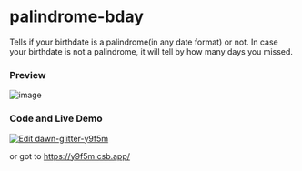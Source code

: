 # palindrome-bday
Tells if your birthdate is a palindrome(in any date format) or not. In case your birthdate is not a palindrome, it will tell by how many days you missed.

### Preview

![image](https://user-images.githubusercontent.com/59335572/135310991-a3bb540b-2d4d-46d9-a603-51a1afd0c9e2.png)

### Code and Live Demo

[![Edit dawn-glitter-y9f5m](https://codesandbox.io/static/img/play-codesandbox.svg)](https://codesandbox.io/s/dawn-glitter-y9f5m?fontsize=14&hidenavigation=1&theme=dark)

or got to https://y9f5m.csb.app/
